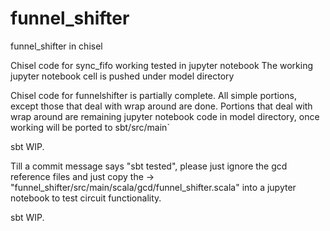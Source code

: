# funnel_shifter
funnel_shifter in chisel

Chisel code for sync_fifo working tested in jupyter notebook
The working jupyter notebook cell is pushed under model directory

Chisel code for funnelshifter is partially complete.
All simple portions, except those that deal with wrap around are done.
Portions that deal with wrap around are remaining
jupyter notebook code in model directory, once working will be ported to sbt/src/main`

sbt WIP. 

Till a commit message says "sbt tested", please just ignore the gcd reference files and just copy the -> "funnel_shifter/src/main/scala/gcd/funnel_shifter.scala" into a jupyter notebook to test circuit functionality. 

sbt WIP.

